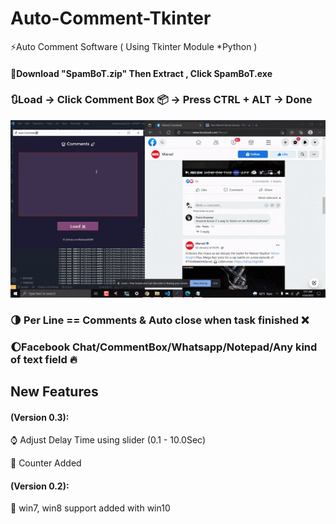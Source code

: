 # Auto-Comment-Tkinter
⚡Auto Comment Software ( Using Tkinter Module *Python )
#### 🚀Download "SpamBoT.zip" Then Extract , Click SpamBoT.exe
### 🔃Load -> Click Comment Box 📦 -> Press CTRL + ALT -> Done
![ACT](https://raw.githubusercontent.com/RaihanEXE99/Auto-Comment-Tkinter/main/Auto-Comment-Tkinter_%20Auto%20Comment%20Software(%20Using%20Tkinter%20Module%20_Python%20)RaihanEXE99.gif)

### 🌗 Per Line == Comments & Auto close when task finished ❌
### 🌔Facebook Chat/CommentBox/Whatsapp/Notepad/Any kind of text field 🔥
## New Features 
#### (Version 0.3):
⌚ Adjust Delay Time using slider (0.1 - 10.0Sec)

👾 Counter Added

#### (Version 0.2):
👾 win7, win8 support added with win10
